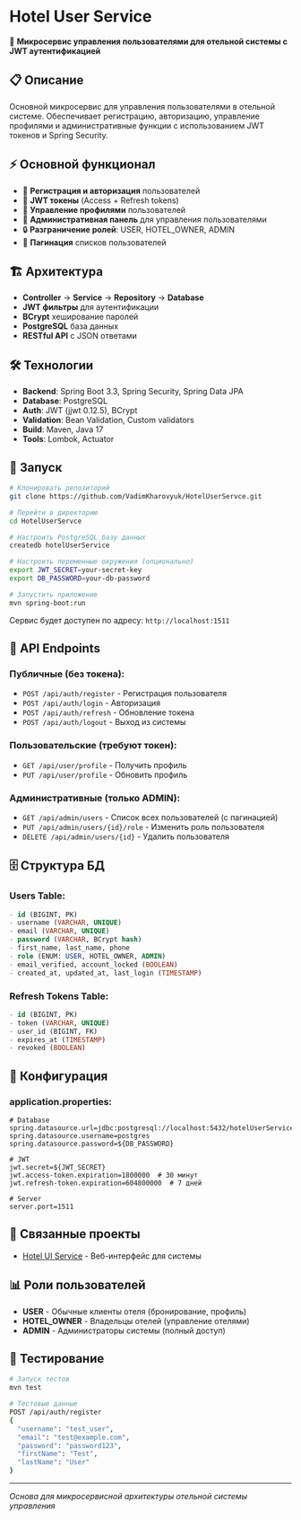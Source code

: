 # Hotel User Service

🔐 **Микросервис управления пользователями для отельной системы с JWT аутентификацией**

## 📋 Описание

Основной микросервис для управления пользователями в отельной системе. Обеспечивает регистрацию, авторизацию, управление профилями и административные функции с использованием JWT токенов и Spring Security.

## ⚡ Основной функционал

- 🔐 **Регистрация и авторизация** пользователей
- 🎫 **JWT токены** (Access + Refresh tokens)
- 👤 **Управление профилями** пользователей
- 👥 **Административная панель** для управления пользователями
- 🔒 **Разграничение ролей**: USER, HOTEL_OWNER, ADMIN
- 📄 **Пагинация** списков пользователей

## 🏗 Архитектура

- **Controller** → **Service** → **Repository** → **Database**
- **JWT фильтры** для аутентификации
- **BCrypt** хеширование паролей
- **PostgreSQL** база данных
- **RESTful API** с JSON ответами

## 🛠 Технологии

- **Backend**: Spring Boot 3.3, Spring Security, Spring Data JPA
- **Database**: PostgreSQL
- **Auth**: JWT (jjwt 0.12.5), BCrypt
- **Validation**: Bean Validation, Custom validators
- **Build**: Maven, Java 17
- **Tools**: Lombok, Actuator

## 🚀 Запуск

```bash
# Клонировать репозиторий
git clone https://github.com/VadimKharovyuk/HotelUserServce.git

# Перейти в директорию
cd HotelUserServce

# Настроить PostgreSQL базу данных
createdb hotelUserService

# Настроить переменные окружения (опционально)
export JWT_SECRET=your-secret-key
export DB_PASSWORD=your-db-password

# Запустить приложение
mvn spring-boot:run
```

Сервис будет доступен по адресу: `http://localhost:1511`

## 📡 API Endpoints

### Публичные (без токена):
- `POST /api/auth/register` - Регистрация пользователя
- `POST /api/auth/login` - Авторизация
- `POST /api/auth/refresh` - Обновление токена
- `POST /api/auth/logout` - Выход из системы

### Пользовательские (требуют токен):
- `GET /api/user/profile` - Получить профиль
- `PUT /api/user/profile` - Обновить профиль

### Административные (только ADMIN):
- `GET /api/admin/users` - Список всех пользователей (с пагинацией)
- `PUT /api/admin/users/{id}/role` - Изменить роль пользователя
- `DELETE /api/admin/users/{id}` - Удалить пользователя

## 🗄️ Структура БД

### Users Table:
```sql
- id (BIGINT, PK)
- username (VARCHAR, UNIQUE)
- email (VARCHAR, UNIQUE)
- password (VARCHAR, BCrypt hash)
- first_name, last_name, phone
- role (ENUM: USER, HOTEL_OWNER, ADMIN)
- email_verified, account_locked (BOOLEAN)
- created_at, updated_at, last_login (TIMESTAMP)
```

### Refresh Tokens Table:
```sql
- id (BIGINT, PK)
- token (VARCHAR, UNIQUE)
- user_id (BIGINT, FK)
- expires_at (TIMESTAMP)
- revoked (BOOLEAN)
```

## 🔧 Конфигурация

### application.properties:
```properties
# Database
spring.datasource.url=jdbc:postgresql://localhost:5432/hotelUserService
spring.datasource.username=postgres
spring.datasource.password=${DB_PASSWORD}

# JWT
jwt.secret=${JWT_SECRET}
jwt.access-token.expiration=1800000  # 30 минут
jwt.refresh-token.expiration=604800000  # 7 дней

# Server
server.port=1511
```

## 🔗 Связанные проекты

- [Hotel UI Service](https://github.com/VadimKharovyuk/HotelUiService) - Веб-интерфейс для системы

## 📊 Роли пользователей

- **USER** - Обычные клиенты отеля (бронирование, профиль)
- **HOTEL_OWNER** - Владельцы отелей (управление отелями)
- **ADMIN** - Администраторы системы (полный доступ)

## 🧪 Тестирование

```bash
# Запуск тестов
mvn test

# Тестовые данные
POST /api/auth/register
{
  "username": "test_user",
  "email": "test@example.com",
  "password": "password123",
  "firstName": "Test",
  "lastName": "User"
}
```

---

*Основа для микросервисной архитектуры отельной системы управления*
